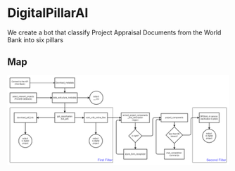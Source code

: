 # DigitalPillarAI
We create a bot that classify Project Appraisal Documents from the World Bank into six pillars

## Map

![](./figs/digital_projects.png)
